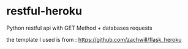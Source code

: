 # restful-heroku
Python restful api with GET Method + databases requests

the template I used is from : https://github.com/zachwill/flask_heroku
